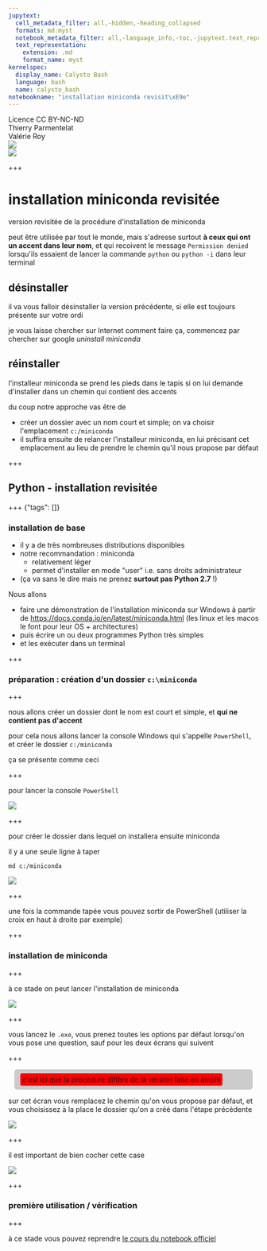 ```yaml
---
jupytext:
  cell_metadata_filter: all,-hidden,-heading_collapsed
  formats: md:myst
  notebook_metadata_filter: all,-language_info,-toc,-jupytext.text_representation.jupytext_version,-jupytext.text_representation.format_version
  text_representation:
    extension: .md
    format_name: myst
kernelspec:
  display_name: Calysto Bash
  language: bash
  name: calysto_bash
notebookname: "installation miniconda revisit\xE9e"
---
```


<div class="licence">
<span>Licence CC BY-NC-ND</span>
<div style="display:grid">
    <span>Thierry Parmentelat</span>
    <span>Valérie Roy</span>
</div>
<div style="display:grid">
    <span><img src="media/inria-25-alpha.png" /></span>
    <span><img src="media/ensmp-25-alpha.png" /></span>
</div>
</div>

+++

# installation miniconda revisitée

version revisitée de la procédure d'installation de miniconda

peut être utilisée par tout le monde, mais s'adresse surtout **à ceux qui ont un accent dans leur nom**, et qui recoivent le message `Permission denied` lorsqu'ils essaient de lancer la commande `python` ou `python -i` dans leur terminal


## désinstaller 

il va vous falloir désinstaller la version précédente, si elle est toujours présente sur votre ordi

je vous laisse chercher sur Internet comment faire ça, commencez par chercher sur google *uninstall miniconda*

## réinstaller

l'installeur miniconda se prend les pieds dans le tapis si on lui demande d'installer dans un chemin qui contient des accents

du coup notre approche vas être de 

* créer un dossier avec un nom court et simple; on va choisir l'emplacement `c:/miniconda` 
* il suffira ensuite de relancer l'installeur miniconda, en lui précisant cet emplacement au lieu de prendre le chemin qu'il nous propose par défaut

+++

## Python - installation revisitée

+++ {"tags": []}

### installation de base

* il y a de très nombreuses distributions disponibles
* notre recommandation : miniconda  
  * relativement léger
  * permet d'installer en mode "user" i.e. sans droits administrateur
* (ça va sans le dire mais ne prenez **surtout pas Python 2.7** !) 


Nous allons

* faire une démonstration de l'installation miniconda sur Windows à partir de <https://docs.conda.io/en/latest/miniconda.html> (les linux et les macos le font pour leur OS + architectures)
* puis écrire un ou deux programmes Python très simples
* et les exécuter dans un terminal

+++

### préparation : création d'un dossier `c:\miniconda`

+++

nous allons créer un dossier dont le nom est court et simple, et **qui ne contient pas d'accent**

pour cela nous allons lancer la console Windows qui s'appelle `PowerShell`, et créer le dossier `c:/miniconda`

ça se présente comme ceci

+++

pour lancer la console `PowerShell`

![](media/fig-miniconda-powershell-locate.png)

+++

pour créer le dossier dans lequel on installera ensuite miniconda

il y a une seule ligne à taper

```console
md c:/miniconda
```

![](media/fig-miniconda-powershell-md.png)

+++

une fois la commande tapée vous pouvez sortir de PowerShell (utiliser la croix en haut à droite par exemple)

+++

### installation de miniconda

+++

à ce stade on peut lancer l'installation de miniconda

![](media/fig-miniconda-download.png)

+++

vous lancez le `.exe`, vous prenez toutes les options par défaut lorsqu'on vous pose une question, sauf pour les deux écrans qui suivent

+++

<div style="background-color:#cccccc; border-radius: 6px; margin:12px; padding: 12px;">

<span style="background-color:red; padding:4px; border-radius: 4px;">
c'est ici que la procédure diffère de la version faite en amphi 
</span>    
</div>

sur cet écran vous remplacez le chemin qu'on vous propose par défaut, et vous choisissez à la place le dossier qu'on a créé dans l'étape précédente

![](media/fig-miniconda-set-install-dir.png)

+++

il est important de bien cocher cette case

![](media/fig-miniconda-install.png)

+++

### première utilisation / vérification

+++

à ce stade vous pouvez reprendre [le cours du notebook officiel](0-02-outils)
